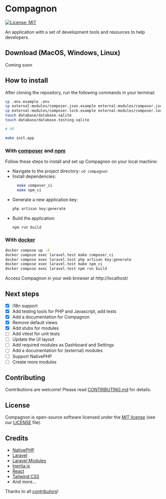 # Compagnon

[![License: MIT](https://img.shields.io/badge/License-MIT-blue.svg)](https://opensource.org/licenses/MIT)

An application with a set of development tools and resources to help developers.

## Download (MacOS, Windows, Linux)

Coming soon

## How to install

After cloning the repository, run the following commands in your terminal:

```sh
cp .env.example .env
cp external-modules/composer.json.example external-modules/composer.json
cp external-modules/composer.lock.example external-modules/composer.lock
touch database/database.sqlite
touch database/database.testing.sqlite

# OR

make init.app
```

### With [composer](https://getcomposer.org/) and [npm](https://www.npmjs.com/)
Follow these steps to install and set up Compagnon on your local machine:

- Navigate to the project directory: `cd compagnon`
- Install dependencies:
  ```sh
    make composer_ci
    make npm_ci
  ```
- Generate a new application key:
  ```sh
  php artisan key:generate
  ```
- Build the application: 
  ```sh
  npm run build
  ```

### With [docker](https://www.docker.com/)

```sh
docker compose up -d
docker compose exec laravel.test make composer_ci
docker compose exec laravel.test php artisan key:generate
docker compose exec laravel.test make npm_ci
docker compose exec laravel.test npm run build
```

Access Compagnon in your web browser at http://localhost/

## Next steps

- [x] i18n support
- [x] Add testing tools for PHP and Javascript, add tests
- [x] Add a documentation for Compagnon
- [x] Remove default views
- [x] Add stubs for modules
- [ ] Add vitest for unit tests
- [ ] Update the UI layout
- [ ] Add required modules as Dashboard and Settings
- [ ] Add a documentation for (external) modules
- [ ] Support NativePHP
- [ ] Create more modules

## Contributing

Contributions are welcome! Please read [CONTRIBUTING.md](CONTRIBUTING.md) for details.

## License

Compagnon is open-source software licensed under the [MIT license](https://opensource.org/licenses/MIT) (see our [LICENSE](LICENSE) file).

## Credits

- [NativePHP](https://nativephp.com/)
- [Laravel](https://laravel.com/)
- [Laravel Modules](https://docs.laravelmodules.com/)
- [Inertia.js](https://inertiajs.com/)
- [React](https://react.dev/)
- [Tailwind CSS](https://tailwindcss.com/)
- And more...

Thanks to all [contributors](https://github.com/DevCompanion/compagnon/graphs/contributors)!
